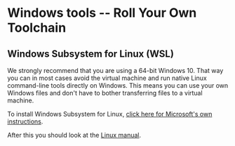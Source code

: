 # Windows tools -- Roll Your Own Toolchain

## Windows Subsystem for Linux (WSL)
We strongly recommend that you are using a 64-bit Windows 10. That way you can in most cases avoid the virtual machine and run native Linux command-line tools directly on Windows. This means you can use your own Windows files and don't have to bother transferring files to a virtual machine.

To install Windows Subsystem for Linux, [click here for Microsoft's own instructions](https://docs.microsoft.com/en-us/windows/wsl/install-win10).

After this you should look at the [Linux manual](linux.md).
